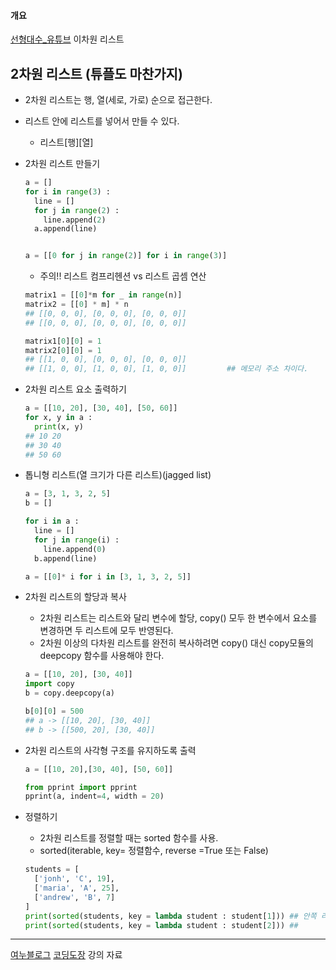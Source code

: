 #### 개요
[선형대수_유튜브](https://www.youtube.com/watch?v=fNk_zzaMoSs&list=PLZHQObOWTQDPD3MizzM2xVFitgF8hE_ab)
이차원 리스트


## 2차원 리스트 (튜플도 마찬가지)
- 2차원 리스트는 행, 열(세로, 가로) 순으로 접근한다. 
- 리스트 안에 리스트를 넣어서 만들 수 있다.
  - 리스트[행][열]

- 2차원 리스트 만들기
  ```python
  a = []
  for i in range(3) :
    line = []
    for j in range(2) :
      line.append(2)
    a.append(line)
  
  
  a = [[0 for j in range(2)] for i in range(3)]
  ```
  - 주의!! 리스트 컴프리헨션 vs 리스트 곱셈 연산
  ```python
  matrix1 = [[0]*m for _ in range(n)]
  matrix2 = [[0] * m] * n
  ## [[0, 0, 0], [0, 0, 0], [0, 0, 0]]
  ## [[0, 0, 0], [0, 0, 0], [0, 0, 0]]
  
  matrix1[0][0] = 1
  matrix2[0][0] = 1
  ## [[1, 0, 0], [0, 0, 0], [0, 0, 0]]
  ## [[1, 0, 0], [1, 0, 0], [1, 0, 0]]         ## 메모리 주소 차이다. 
  ```
- 2차원 리스트 요소 출력하기
  ```python
  a = [[10, 20], [30, 40], [50, 60]]
  for x, y in a :
    print(x, y)
  ## 10 20
  ## 30 40
  ## 50 60 
  ```

- 톱니형 리스트(열 크기가 다른 리스트)(jagged list)
  ```python
  a = [3, 1, 3, 2, 5]
  b = []
  
  for i in a :
    line = []
    for j in range(i) :
      line.append(0)
    b.append(line)
  
  a = [[0]* i for i in [3, 1, 3, 2, 5]]
  ```
- 2차원 리스트의 할당과 복사
  - 2차원 리스트는 리스트와 달리 변수에 할당, copy() 모두 한 변수에서 요소를 변경하면 두 리스트에 모두 반영된다.
  - 2차원 이상의 다차원 리스트를 완전히 복사하려면 copy() 대신 copy모듈의 deepcopy 함수를 사용해야 한다.
  ```python 
  a = [[10, 20], [30, 40]]
  import copy
  b = copy.deepcopy(a)
  
  b[0][0] = 500
  ## a -> [[10, 20], [30, 40]]
  ## b -> [[500, 20], [30, 40]]
  ```

- 2차원 리스트의 사각형 구조를 유지하도록 출력
  ```python
  a = [[10, 20],[30, 40], [50, 60]]
  
  from pprint import pprint
  pprint(a, indent=4, width = 20)
  ```

- 정렬하기
  - 2차원 리스트를 정렬할 때는 sorted 함수를 사용.
  - sorted(iterable, key= 정렬함수, reverse =True 또는 False)
  ```python
  students = [
    ['jonh', 'C', 19],
    ['maria', 'A', 25],
    ['andrew', 'B', 7]
  ]
  print(sorted(students, key = lambda student : student[1])) ## 안쪽 리스트 인덱스 1을 기준으로 정렬
  print(sorted(students, key = lambda student : student[2])) ##               2를 기준으로 정렬
  ```


---
[여누블로그](https://velog.io/@yeonu/%ED%8C%8C%EC%9D%B4%EC%8D%AC-2%EC%B0%A8%EC%9B%90-%EB%A6%AC%EC%8A%A4%ED%8A%B8-%EC%83%9D%EC%84%B1-%EC%9A%94%EC%86%8C-%EC%A0%91%EA%B7%BC-%EB%B0%98%EB%B3%B5%EB%AC%B8%EC%9C%BC%EB%A1%9C-%EC%B6%9C%EB%A0%A5-%ED%95%A0%EB%8B%B9-%EB%B3%B5%EC%82%AC)
[코딩도장](https://dojang.io/mod/page/view.php?id=2292)
강의 자료
